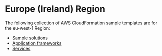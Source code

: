 # Europe \(Ireland\) Region<a name="cfn-sample-templates-eu-west-1"></a>

The following collection of AWS CloudFormation sample templates are for the eu\-west\-1 Region:
+ [Sample solutions](sample-templates-applications-eu-west-1.md)
+ [Application frameworks](sample-templates-appframeworks-eu-west-1.md)
+ [Services](sample-templates-services-eu-west-1.md)